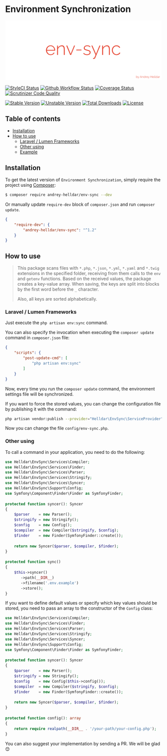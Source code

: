 # Environment Synchronization

<p align="center">
    <img src="/.github/images/logo.png?raw=true" alt="Env Sync"/>
</p>

[![StyleCI Status][badge_styleci]][link_styleci]
[![Github Workflow Status][badge_build]][link_build]
[![Coverage Status][badge_coverage]][link_scrutinizer]
[![Scrutinizer Code Quality][badge_quality]][link_scrutinizer]

[![Stable Version][badge_stable]][link_packagist]
[![Unstable Version][badge_unstable]][link_packagist]
[![Total Downloads][badge_downloads]][link_packagist]
[![License][badge_license]][link_license]

## Table of contents

* [Installation](#installation)
* [How to use](#how-to-use)
    * [Laravel / Lumen Frameworks](#laravel--lumen-frameworks)
    * [Other using](#other-using)
    * [Example](#example)

## Installation

To get the latest version of `Environment Synchronization`, simply require the project using [Composer](https://getcomposer.org):

```bash
$ composer require andrey-helldar/env-sync --dev
```

Or manually update `require-dev` block of `composer.json` and run `composer update`.

```json
{
    "require-dev": {
        "andrey-helldar/env-sync": "^1.2"
    }
}
```

## How to use

> This package scans files with `*.php`, `*.json`, `*.yml`, `*.yaml` and `*.twig` extensions in the specified folder, receiving from them calls to the `env` and `getenv` functions.
> Based on the received values, the package creates a key-value array. When saving, the keys are split into blocks by the first word before the `_` character.
>
> Also, all keys are sorted alphabetically.

### Laravel / Lumen Frameworks

Just execute the `php artisan env:sync` command.

You can also specify the invocation when executing the `composer update` command in `composer.json` file:

```json
{
    "scripts": {
        "post-update-cmd": [
            "php artisan env:sync"
        ]
    }
}
```

Now, every time you run the `composer update` command, the environment settings file will be synchronized.

If you want to force the stored values, you can change the configuration file by publishing it with the command:

```bash
php artisan vendor:publish --provider="Helldar\EnvSync\ServiceProvider"
```

Now you can change the file `config/env-sync.php`.

### Other using

To call a command in your application, you need to do the following:

```php
use Helldar\EnvSync\Services\Compiler;
use Helldar\EnvSync\Services\Finder;
use Helldar\EnvSync\Services\Parser;
use Helldar\EnvSync\Services\Stringify;
use Helldar\EnvSync\Services\Syncer;
use Helldar\EnvSync\Support\Config;
use Symfony\Component\Finder\Finder as SymfonyFinder;

protected function syncer(): Syncer
{
    $parser    = new Parser();
    $stringify = new Stringify();
    $config    = new Config();
    $compiler  = new Compiler($stringify, $config);
    $finder    = new Finder(SymfonyFinder::create());

    return new Syncer($parser, $compiler, $finder);
}

protected function sync()
{
    $this->syncer()
       ->path(__DIR__)
       ->filename('.env.example')
       ->store();
}
```

If you want to define default values or specify which key values should be stored, you need to pass an array to the constructor of the `Config` class:

```php
use Helldar\EnvSync\Services\Compiler;
use Helldar\EnvSync\Services\Finder;
use Helldar\EnvSync\Services\Parser;
use Helldar\EnvSync\Services\Stringify;
use Helldar\EnvSync\Services\Syncer;
use Helldar\EnvSync\Support\Config;
use Symfony\Component\Finder\Finder as SymfonyFinder;

protected function syncer(): Syncer
{
    $parser    = new Parser();
    $stringify = new Stringify();
    $config    = new Config($this->config());
    $compiler  = new Compiler($stringify, $config);
    $finder    = new Finder(SymfonyFinder::create());

    return new Syncer($parser, $compiler, $finder);
}

protected function config(): array
{
    return require realpath(__DIR__ . '/your-path/your-config.php');
}
```

You can also suggest your implementation by sending a PR. We will be glad 😊

[badge_build]:          https://img.shields.io/github/workflow/status/andrey-helldar/env-sync/native?style=flat-square

[badge_downloads]:      https://img.shields.io/packagist/dt/andrey-helldar/env-sync.svg?style=flat-square

[badge_license]:        https://img.shields.io/packagist/l/andrey-helldar/env-sync.svg?style=flat-square

[badge_coverage]:       https://img.shields.io/scrutinizer/coverage/g/andrey-helldar/env-sync.svg?style=flat-square

[badge_quality]:        https://img.shields.io/scrutinizer/g/andrey-helldar/env-sync.svg?style=flat-square

[badge_stable]:         https://img.shields.io/github/v/release/andrey-helldar/env-sync?label=stable&style=flat-square

[badge_styleci]:        https://styleci.io/repos/333111450/shield

[badge_unstable]:       https://img.shields.io/badge/unstable-dev--main-orange?style=flat-square

[link_build]:           https://github.com/andrey-helldar/env-sync/actions

[link_license]:         LICENSE

[link_packagist]:       https://packagist.org/packages/andrey-helldar/env-sync

[link_scrutinizer]:     https://scrutinizer-ci.com/g/andrey-helldar/env-sync/?branch=main

[link_styleci]:         https://github.styleci.io/repos/333111450

